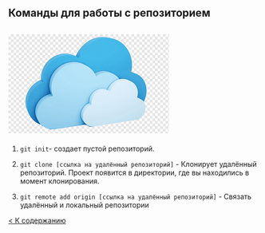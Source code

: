 ## Команды для работы с репозиторием
![](/photo/png-transparent-cloud-computing-cloud-storage-microsoft-azure-computer-cloud-computing-blue-computer-network-cloud.png)
---
1.  `git init`- создает пустой репозиторий.

2. `git clone [ссылка на удалённый репозиторий]` - Клонирует удалённый репозиторий. Проект появится в директории, где вы находились в момент клонирования.

3. `git remote add origin [ссылка на удалённый репозиторий]` - Связать удалённый и локальный репозитории

[< К содержанию](Readme.md)